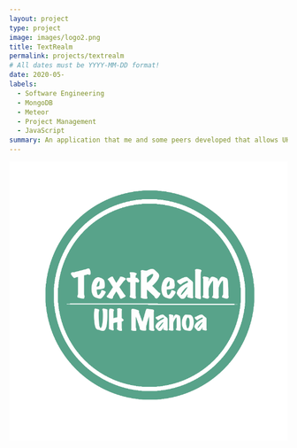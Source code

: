 ```yaml
---
layout: project
type: project
image: images/logo2.png
title: TextRealm
permalink: projects/textrealm
# All dates must be YYYY-MM-DD format!
date: 2020-05-
labels:
  - Software Engineering
  - MongoDB
  - Meteor
  - Project Management
  - JavaScript
summary: An application that me and some peers developed that allows UH students to easily buy and sell textbooks with other UH students for our final project for our software engineering class.
---
```

<img class="ui medium right floated rounded image" src="/images/textrealmlogo.png" length="1000" width="800">


